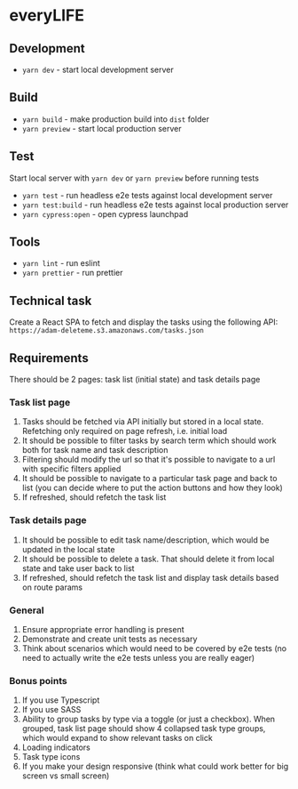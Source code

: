 # everyLIFE

## Development

- `yarn dev` - start local development server

## Build

- `yarn build` - make production build into `dist` folder
- `yarn preview` - start local production server

## Test

Start local server with `yarn dev` or `yarn preview` before running tests

- `yarn test` - run headless e2e tests against local development server
- `yarn test:build` - run headless e2e tests against local production server
- `yarn cypress:open` - open cypress launchpad

## Tools

- `yarn lint` - run eslint
- `yarn prettier` - run prettier

## Technical task

Create a React SPA to fetch and display the tasks using the following API: `https://adam-deleteme.s3.amazonaws.com/tasks.json`

## Requirements

There should be 2 pages: task list (initial state) and task details page

### Task list page

1. Tasks should be fetched via API initially but stored in a local state. Refetching only required on page refresh, i.e. initial load
1. It should be possible to filter tasks by search term which should work both for task name and task description
1. Filtering should modify the url so that it's possible to navigate to a url with specific filters applied
1. It should be possible to navigate to a particular task page and back to list (you can decide where to put the action buttons and how they look)
1. If refreshed, should refetch the task list

### Task details page

1. It should be possible to edit task name/description, which would be updated in the local state
1. It should be possible to delete a task. That should delete it from local state and take user back to list
1. If refreshed, should refetch the task list and display task details based on route params

### General

1. Ensure appropriate error handling is present
1. Demonstrate and create unit tests as necessary
1. Think about scenarios which would need to be covered by e2e tests (no need to actually write the e2e tests unless you are really eager)

### Bonus points

1. If you use Typescript
1. If you use SASS
1. Ability to group tasks by type via a toggle (or just a checkbox). When grouped, task list page should show 4 collapsed task type groups, which would expand to show relevant tasks on click
1. Loading indicators
1. Task type icons
1. If you make your design responsive (think what could work better for big screen vs small screen)
